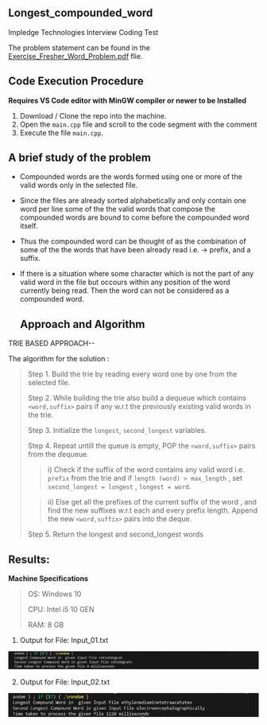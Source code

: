 ## Longest_compounded_word
Impledge Technologies Interview Coding Test 


The problem statement can be found in the [Exercise_Fresher_Word_Problem.pdf](https://github.com/jahnavitiwari789/Longest_compounded_word/blob/main/Exercise_Fresher_Word_Problem.pdf) flie.


## Code Execution Procedure
**Requires VS Code editor with MinGW compiler or newer to be Installed**

 1. Download / Clone the repo into the machine.
 2. Open the `main.cpp` file and scroll to the code segment with the comment 
 3. Execute the file `main.cpp`.

## A brief study of the problem

 - Compounded words are the words formed using one or more of the valid words only in the selected file. 
 - Since the files are already sorted alphabetically and only contain one word per line some of the the valid words that compose the compounded words are bound to come before the compounded word itself.
 - Thus the compounded word can be thought of as the combination of some of the the words that have been already read i.e. -> prefix, and a suffix.
 - If there is a situation where some character which is not the part of any valid word in the file but occours within any position of the word currently being read. Then the word can not be considered as a compounded word.

   ## Approach and Algorithm

TRIE BASED APPROACH--

The algorithm for the solution :
> Step 1. Build the trie by reading every word one by one from the selected file.
> 
>  Step 2. While building the trie also build a dequeue which contains `<word,suffix>` pairs if any w.r.t the previously existing valid words in the trie.
>  
> Step 3. Initialize the `longest`, `second_longest` variables.
>
> Step 4. Repeat untill the queue is empty, POP the `<word,suffix>` pairs from the dequeue.
> 
> > i) Check if the suffix of the word contains any valid word i.e. `prefix` from the trie and if `length (word) > max_length` , set 
> `second_longest = longest` , 
> `longest = word`.
> 
> >ii) Else get all the prefixes of the current suffix of the word , and find the new suffixes w.r.t each and every prefix length. Append the new `<word,suffix>` pairs into the deque. 
> 
> Step 5. Return the longest and second_longest words



## Results:

**Machine Specifications**
>
> OS: Windows 10 
>
> CPU: Intel i5 10 GEN
>
> RAM: 8 GB
>

1) Output  for File: Input_01.txt


![Output  for File: Input_01.txt](/Output_01.jpg)

2) Output  for File: Input_02.txt


![Output  for File: Input_02.txt](/Output_02.jpg)
